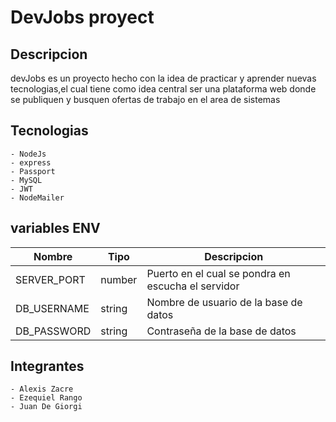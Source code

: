 # DevJobs proyect

## Descripcion

devJobs es un proyecto hecho con la idea de practicar y aprender nuevas tecnologias,el cual tiene
como idea central ser una plataforma web donde se publiquen y busquen ofertas de trabajo en el area de sistemas 

## Tecnologias

    - NodeJs
    - express
    - Passport
    - MySQL
    - JWT
    - NodeMailer 

## variables ENV

| Nombre            | Tipo   | Descripcion                                            |
| ----------------- | ------ | ------------------------------------------------------ |
| SERVER_PORT       | number | Puerto en el cual se pondra en escucha el servidor     |
| DB_USERNAME       | string | Nombre de usuario de la base de datos                  |
| DB_PASSWORD       | string | Contraseña de la base de datos                         |

## Integrantes

    - Alexis Zacre
    - Ezequiel Rango
    - Juan De Giorgi
